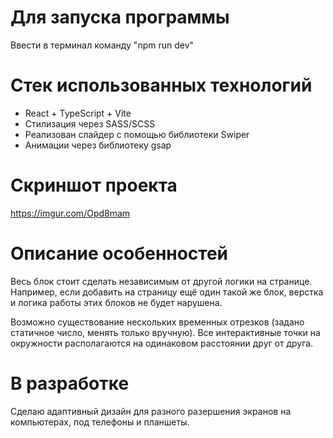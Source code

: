 # Для запуска программы

Ввести в терминал команду "npm run dev"

# Стек использованных технологий

- React + TypeScript + Vite
- Стилизация через SASS/SCSS
- Реализован слайдер с помощью библиотеки Swiper
- Анимации через библиотеку gsap

# Скриншот проекта

https://imgur.com/Opd8mam

# Описание особенностей

Весь блок стоит сделать независимым от другой логики на странице.
Например, если добавить на страницу ещё один такой же блок, верстка и логика работы этих блоков не будет нарушена.

Возможно существование нескольких временных отрезков (задано статичное число, менять только вручную).
Все интерактивные точки на окружности располагаются на одинаковом расстоянии друг от друга.

# В разработке

Сделаю адаптивный дизайн для разного разершения экранов на компьютерах, под телефоны и планшеты.
